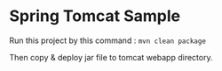 # Spring Tomcat Sample

Run this project by this command : `mvn clean package`

Then copy & deploy jar file to tomcat webapp directory.